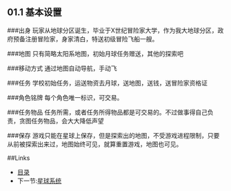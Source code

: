 ## 01.1 基本设置

###出身
玩家从地球分区诞生，毕业于X世纪冒险家大学，作为我大地球分区，政府预备注册冒险家，身家清白，特送初级冒险飞船一艘。

###地图
只有简略太阳系地图，初始月球任务赠送，其他的探索吧

###移动方式
通过地图自动导航，手动飞

###任务
学校初始任务，运送物资去月球，送地图，送钱，送冒险家资格证

###角色铭牌
每个角色唯一标识，可交易。

###任务物品
任务所需，或者任务所得物品都是可交易的。不过做事得自己负责，贪图任务物品，会大大降低声望

###保存
游戏只能在星球上保存，但是探索出的地图，不受游戏进程限制，只要从前被探索出来过，地图始终可见，就算重置游戏，地图也可见。

##Links
- [目录](preface.md)
- 下一节:[星球系统](02.1.md)
